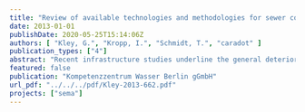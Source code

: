 ```yaml
---
title: "Review of available technologies and methodologies for sewer condition evaluation"
date: 2013-01-01
publishDate: 2020-05-25T15:14:06Z
authors: [ "Kley, G.", "Kropp, I.", "Schmidt, T.", "caradot" ]
publication_types: ["4"]
abstract: "Recent infrastructure studies underline the general deterioration of sewer system and the risk reversing public health, environment and increasing costs (ASCE, 2009). Since the origin of sewer systems in the 19th century, sewers have been installed at different periods using available standards and technologies. Sewer assets have limited service life and it is crucial to assess their condition throughout their life cycles to avoid potential catastrophic failure and expensive emergency rehabilitation due to their deterioration (Hao et al., 2011). This report first presents the wide panel of inspection technologies available to obtain information about sewer defects and condition. Visual inspection (e.g. Closed-circuit television CCTV, zoom camera) appears to be the industry standard for sewer inspection. It provides visual data (images and/or videos) of the internal surface of the pipe. Defects are usually coded manually by the inspection staff according to standard coding methods. In Europe, the current codification system is the normative EN 13508-2 for visual inspection (EN 13508-2, 2011) used by the CEN-Members (European Committee for Standardization). In addition, physical techniques are available that can give further information and details about pipe defects. These techniques do not replace the CCTV inspection but can give deeper insights on the type and severity of defects. Sonar and Lasers enables to analyze pipe geometry and can identify defects such as deflections, cracks, sediments or corrosion. Ultrasonic testing and magnetic flux leakage (MFL) are applied directly on the pipe wall. They enable to measure wall thickness and detect pipe defects such as corrosion, deflections and cracks. Ground Penetrating Radar (GPR) and Infrared Thermography are used from above ground and are useful to locate pipes and identify bedding conditions, voids and leaks. Finally, network wide inspection technologies like smoke testing or Distributed Temperature Sensing (DTS) can locate cross-connections and/or sewer infiltration. The purpose, inspection procedure and limitations of these methodologies are briefly presented. On a second step, this report presents the available classification methodologies developed to interpret automatically visual CCTV inspection reports and evaluate sewer condition. These methodologies enable to transfer the extensive amount of visual inspection data from CCTV inspection into a more easily manageable number, useful to support asset management practices. Most approaches have a similar goal: they aim to rank rehabilitation priorities and support municipalities in the definition of rehabilitation programs. They do not pretend to replace the knowledge and analysis skills of a local expert but can help him to identify rehabilitation priorities. All methodologies provide an overall condition score for each sewer segment or sub-scores for different requirements (e.g. structural and operational condition) or dysfunctions. From the review of available methodologies, two main approaches can be distinguished: priority based and substance based methodologies. For priority based methodologies, the calculation of sewer condition grades is based on the most severe defects, the density of defects and/or the defects length. Condition grades express the priority of rehabilitation, i.e. the emergency of action regarding the probability of failure or collapse. For substance based methodologies, the final score is calculated based on the length of sewer that will be affected by rehabilitation actions. Substance based methodologies do not aim to assess the condition of sewers but rather to rank sewer pipes considering the amount and type of rehabilitation needs: replacement, renovation and repair. Each methodology aggregates and combines sewer defects in a very different way making very hazardous the benchmarking of final scores from different methods. Therefore, municipalities using different evaluation system are not able to benchmark the condition of theirs networks. Finally, the accuracy of the classification results remains a key issue, crucial for the further use of inspection data to support asset management strategies."
featured: false
publication: "Kompetenzzentrum Wasser Berlin gGmbH"
url_pdf: "../../../pdf/Kley-2013-662.pdf"
projects: ["sema"]
---
```


